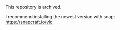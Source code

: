 This repository is archived.

I recommend installing the newest version with snap:
https://snapcraft.io/vlc
